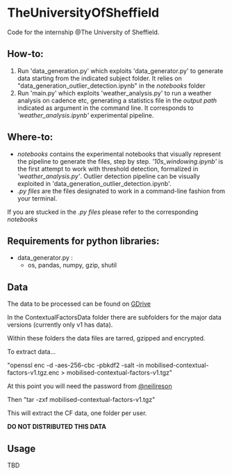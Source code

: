# TheUniversityOfSheffield
Code for the internship @The University of Sheffield.

## How-to:
1) Run 'data_generation.py' which exploits 'data_generator.py' to generate data starting from the indicated subject folder. It relies on "data_generation_outlier_detection.ipynb" in the _notebooks_ folder
2) Run 'main.py' which exploits 'weather_analysis.py' to run a weather analysis on cadence etc, generating a statistics file in the _output path_ indicated as argument in the command line. It corresponds to _'weather_analysis.ipynb'_ experimental pipeline.

## Where-to:
* _notebooks_ contains the experimental notebooks that visually represent the pipeline to generate the files, step by step. _'10s_windowing.ipynb'_ is the first attempt to work with threshold detection, formalized in _'weather_analysis.py'_. Outlier detection pipeline can be visually exploited in 'data_generation_outlier_detection.ipynb'.
* _.py files_ are the files designated to work in a command-line fashion from your terminal.

If you are stucked in the _.py files_ please refer to the corresponding _notebooks_

## Requirements for python libraries:
* data_generator.py :
  * os, pandas, numpy, gzip, shutil

## Data
The data to be processed can be found on [GDrive](https://drive.google.com/drive/folders/14wI-6fR1POVeB2ua8qP1nlLnwliEY5pW?usp=share_link)

In the ContextualFactorsData folder there are subfolders for the major data versions (currently only v1 has data). 

Within these folders the data files are tarred, gzipped and encrypted.

To extract data…

"openssl enc -d -aes-256-cbc -pbkdf2 -salt -in mobilised-contextual-factors-v1.tgz.enc > mobilised-contextual-factors-v1.tgz"

At this point you will need the password from [@neilireson](https://github.com/neilireson)

Then "tar -zxf mobilised-contextual-factors-v1.tgz"

This will extract the CF data, one folder per user.

**DO NOT DISTRIBUTED THIS DATA**

## Usage
TBD

